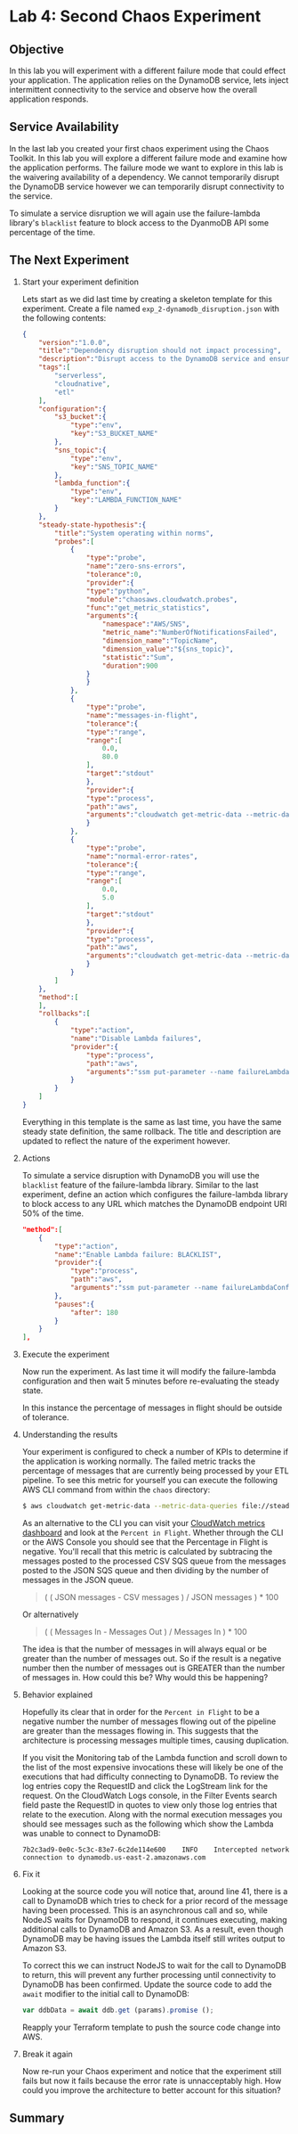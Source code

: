 # Lab 4: Second Chaos Experiment

## Objective

In this lab you will experiment with a different failure mode that could effect your application.  The application relies on the DynamoDB service, lets inject intermittent connectivity to the service and observe how the overall application responds.

## Service Availability

In the last lab you created your first chaos experiment using the Chaos Toolkit.  In this lab you will explore a different failure mode and examine how the application performs.  The failure mode we want to explore in this lab is the waivering availability of a dependency.  We cannot temporarily disrupt the DynamoDB service however we can temporarily disrupt connectivity to the service.

To simulate a service disruption we will again use the failure-lambda library's `blacklist` feature to block access to the DyanmoDB API some percentage of the time.

## The Next Experiment

1. Start your experiment definition

    Lets start as we did last time by creating a skeleton template for this experiment.  Create a file named `exp_2-dynamodb_disruption.json` with the following contents:

    ```json
    {
        "version":"1.0.0",
        "title":"Dependency disruption should not impact processing",
        "description":"Disrupt access to the DynamoDB service and ensure files are still processed.",
        "tags":[
            "serverless",
            "cloudnative",
            "etl"
        ],
        "configuration":{
            "s3_bucket":{
                "type":"env",
                "key":"S3_BUCKET_NAME"
            },
            "sns_topic":{
                "type":"env",
                "key":"SNS_TOPIC_NAME"
            },
            "lambda_function":{
                "type":"env",
                "key":"LAMBDA_FUNCTION_NAME"
            }
        },
        "steady-state-hypothesis":{
            "title":"System operating within norms",
            "probes":[
                {
                    "type":"probe",
                    "name":"zero-sns-errors",
                    "tolerance":0,
                    "provider":{
                    "type":"python",
                    "module":"chaosaws.cloudwatch.probes",
                    "func":"get_metric_statistics",
                    "arguments":{
                        "namespace":"AWS/SNS",
                        "metric_name":"NumberOfNotificationsFailed",
                        "dimension_name":"TopicName",
                        "dimension_value":"${sns_topic}",
                        "statistic":"Sum",
                        "duration":900
                    }
                    }
                },
                {
                    "type":"probe",
                    "name":"messages-in-flight",
                    "tolerance":{
                    "type":"range",
                    "range":[
                        0.0,
                        80.0
                    ],
                    "target":"stdout"
                    },
                    "provider":{
                    "type":"process",
                    "path":"aws",
                    "arguments":"cloudwatch get-metric-data --metric-data-queries file://steadyStateFlight.json --start-time `date --date '5 min ago' '+%Y-%m-%dT%H:%M:%SZ'` --end-time `date '+%Y-%m-%dT%H:%M:%SZ'` --query 'MetricDataResults[0].Values[0]'"
                    }
                },
                {
                    "type":"probe",
                    "name":"normal-error-rates",
                    "tolerance":{
                    "type":"range",
                    "range":[
                        0.0,
                        5.0
                    ],
                    "target":"stdout"
                    },
                    "provider":{
                    "type":"process",
                    "path":"aws",
                    "arguments":"cloudwatch get-metric-data --metric-data-queries file://steadyStateError.json --start-time `date --date '5 min ago' '+%Y-%m-%dT%H:%M:%SZ'` --end-time `date '+%Y-%m-%dT%H:%M:%SZ'` --query 'MetricDataResults[0].Values[0]'"
                    }
                }
            ]
        },
        "method":[
        ],
        "rollbacks":[
            {
                "type":"action",
                "name":"Disable Lambda failures",
                "provider":{
                    "type":"process",
                    "path":"aws",
                    "arguments":"ssm put-parameter --name failureLambdaConfig --type String --overwrite --value '{\"isEnabled\": false}'"
                }
            }
        ]
    }
    ```

    Everything in this template is the same as last time, you have the same steady state definition, the same rollback.  The title and description are updated to reflect the nature of the experiment however.

1. Actions

    To simulate a service disruption with DynamoDB you will use the `blacklist` feature of the failure-lambda library.  Similar to the last experiment, define an action which configures the failure-lambda library to block access to any URL which matches the DynamoDB endpoint URI 50% of the time.

    ```json
    "method":[
        {
            "type":"action",
            "name":"Enable Lambda failure: BLACKLIST",
            "provider":{
                "type":"process",
                "path":"aws",
                "arguments":"ssm put-parameter --name failureLambdaConfig --type String --overwrite --value '{\"isEnabled\": true, \"failureMode\": \"blacklist\", \"rate\": 0.5, \"blacklist\": [\"dynamodb.*.amazonaws.com\"]}'"
            },
            "pauses":{
                "after": 180
            }
        }
    ],
    ```

1. Execute the experiment

    Now run the experiment.  As last time it will modify the failure-lambda configuration and then wait 5 minutes before re-evaluating the steady state.

    In this instance the percentage of messages in flight should be outside of tolerance.

1. Understanding the results

    Your experiment is configured to check a number of KPIs to determine if the application is working normally.  The failed metric tracks the percentage of messages that are currently being processed by your ETL pipeline.  To see this metric for yourself you can execute the following AWS CLI command from within the `chaos` directory:

    ```bash
    $ aws cloudwatch get-metric-data --metric-data-queries file://steadyStateFlight.json --start-time `date --date '5 min ago' '+%Y-%m-%dT%H:%M:%SZ'` --end-time `date '+%Y-%m-%dT%H:%M:%SZ'` --query 'MetricDataResults[0].Values[0]'
    ```

    As an alternative to the CLI you can visit your [CloudWatch metrics dashboard](https://console.aws.amazon.com/cloudwatch/home?#dashboards:) and look at the `Percent in Flight`.  Whether through the CLI or the AWS Console you should see that the Percentage in Flight is negative.  You'll recall that this metric is calculated by subtracing the messages posted to the processed CSV SQS queue from the messages posted to the JSON SQS queue and then dividing by the number of messages in the JSON queue.

    > ( ( JSON messages - CSV messages ) / JSON messages ) * 100

    Or alternatively

    > ( ( Messages In - Messages Out ) / Messages In ) * 100

    The idea is that the number of messages in will always equal or be greater than the number of messages out.  So if the result is a negative number then the number of messages out is GREATER than the number of messages in.  How could this be?  Why would this be happening?

1. Behavior explained

    Hopefully its clear that in order for the `Percent in Flight` to be a negative number the number of messages flowing out of the pipeline are greater than the messages flowing in.  This suggests that the architecture is processing messages multiple times, causing duplication.

    If you visit the Monitoring tab of the Lambda function and scroll down to the list of the most expensive invocations these will likely be one of the executions that had difficulty connecting to DynamoDB.  To review the log entries copy the RequestID and click the LogStream link for the request.  On the CloudWatch Logs console, in the Filter Events search field paste the RequestID in quotes to view only those log entries that relate to the execution.  Along with the normal execution messages you should see messages such as the following which show the Lambda was unable to connect to DynamoDB:

    ```
    7b2c3ad9-0e0c-5c3c-83e7-6c2de114e600	INFO	Intercepted network connection to dynamodb.us-east-2.amazonaws.com
    ```

1. Fix it

    Looking at the source code you will notice that, around line 41, there is a call to DynamoDB which tries to check for a prior record of the message having been processed.  This is an asynchronous call and so, while NodeJS waits for DynamoDB to respond, it continues executing, making additional calls to DynamoDB and Amazon S3.  As a result, even though DynamoDB may be having issues the Lambda itself still writes output to Amazon S3.

    To correct this we can instruct NodeJS to wait for the call to DynamoDB to return, this will prevent any further processing until connectivity to DynamoDB has been confirmed.  Update the source code to add the `await` modifier to the initial call to DynamoDB:

    ```javascript
    var ddbData = await ddb.get (params).promise ();
    ```

    Reapply your Terraform template to push the source code change into AWS.

1. Break it again

    Now re-run your Chaos experiment and notice that the experiment still fails but now it fails because the error rate is unnacceptably high.  How could you improve the architecture to better account for this situation?


## Summary